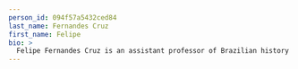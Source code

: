 ```yaml
---
person_id: 094f57a5432ced84
last_name: Fernandes Cruz
first_name: Felipe
bio: >
  Felipe Fernandes Cruz is an assistant professor of Brazilian history at Tulane University. His research looks at the use of science and technology, in particular aviation, and their role in the colonization of the Amazon.
---
```

